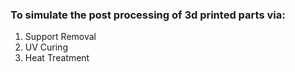 ### To simulate the post processing of 3d printed parts via: 
1. Support Removal
2. UV Curing
3. Heat Treatment